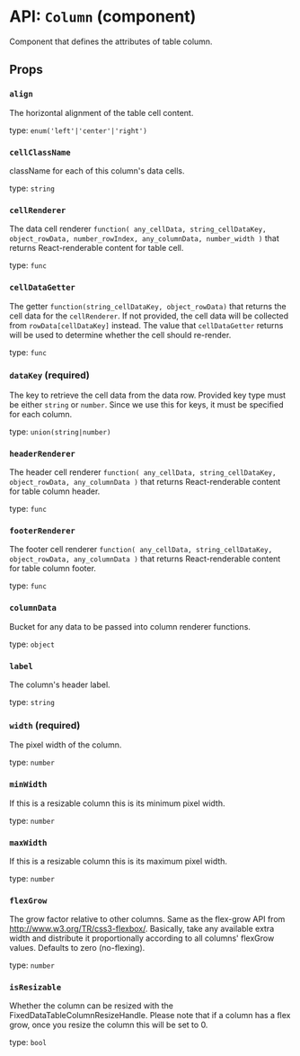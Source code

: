 <!-- File generated from "src/FixedDataTableColumn.react.js" -->
API: `Column` (component)
=========================

Component that defines the attributes of table column.

Props
-----

### `align`

The horizontal alignment of the table cell content.

type: `enum('left'|'center'|'right')`


### `cellClassName`

className for each of this column's data cells.

type: `string`


### `cellRenderer`

The data cell renderer
`function(
  any_cellData,
  string_cellDataKey,
  object_rowData,
  number_rowIndex,
  any_columnData,
  number_width
)`
that returns React-renderable content for table cell.

type: `func`


### `cellDataGetter`

The getter `function(string_cellDataKey, object_rowData)` that returns
the cell data for the `cellRenderer`.
If not provided, the cell data will be collected from
`rowData[cellDataKey]` instead. The value that `cellDataGetter` returns
will be used to determine whether the cell should re-render.

type: `func`


### `dataKey` (required)

The key to retrieve the cell data from the data row. Provided key type
must be either `string` or `number`. Since we use this
for keys, it must be specified for each column.

type: `union(string|number)`


### `headerRenderer`

The header cell renderer
`function(
  any_cellData,
  string_cellDataKey,
  object_rowData,
  any_columnData
)`
that returns React-renderable content for table column header.

type: `func`


### `footerRenderer`

The footer cell renderer
`function(
  any_cellData,
  string_cellDataKey,
  object_rowData,
  any_columnData
)`
that returns React-renderable content for table column footer.

type: `func`


### `columnData`

Bucket for any data to be passed into column renderer functions.

type: `object`


### `label`

The column's header label.

type: `string`


### `width` (required)

The pixel width of the column.

type: `number`


### `minWidth`

If this is a resizable column this is its minimum pixel width.

type: `number`


### `maxWidth`

If this is a resizable column this is its maximum pixel width.

type: `number`


### `flexGrow`

The grow factor relative to other columns. Same as the flex-grow API
from http://www.w3.org/TR/css3-flexbox/. Basically, take any available
extra width and distribute it proportionally according to all columns'
flexGrow values. Defaults to zero (no-flexing).

type: `number`


### `isResizable`

Whether the column can be resized with the
FixedDataTableColumnResizeHandle. Please note that if a column
has a flex grow, once you resize the column this will be set to 0.

type: `bool`

